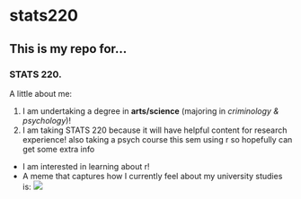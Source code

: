 # stats220
## This is my repo for...
### STATS 220. 

A little about me:

1. I am undertaking a degree in **arts/science** (majoring in *criminology & psychology*)!
2. I am taking STATS 220 because it will have helpful content for research experience! also taking a psych course this sem using r so hopefully can get some extra info
* I am interested in learning about r!
* A meme that captures how I currently feel about my university studies is:
![](https://c.tenor.com/EnuH9ez-G8wAAAAC/tenor.gif) 
